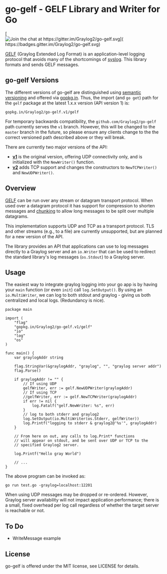 go-gelf - GELF Library and Writer for Go
========================================

[![Join the chat at https://gitter.im/Graylog2/go-gelf.svg](
    https://badges.gitter.im/Graylog2/go-gelf.svg)](
    https://gitter.im/Graylog2/go-gelf?utm_source=badge&utm_medium=badge&utm_campaign=pr-badge&utm_content=badge)

[GELF] (Graylog Extended Log Format) is an application-level logging
protocol that avoids many of the shortcomings of [syslog]. This
library formats and sends GELF messages.


go-gelf Versions
----------------

The different versions of go-gelf are distinguished using [semantic
versioning] and offered via [gopkg.in]. Thus, the import (and `go
get`) path for the `gelf` package at the latest 1.x.x version (API
version 1) is:

    gopkg.in/Graylog2/go-gelf.v1/gelf

For temporary backwards compatibility, the `github.com/Graylog2/go-gelf`
path currently serves the `v1` branch. However, this will be changed
to the `master` branch in the future, so please ensure any clients
change to the the correct versioned path described above or they will
break.

There are currently two major versions of the API:

* **[v1]** is the original version, offering UDP connectivity only,
  and is initialized with the `NewWriter()` function.
* **[v2]** adds TCP support and changes the constructors to
  `NewTCPWriter()` and `NewUDPWriter()`.


Overview
--------

[GELF] can be run over any stream or datagram transport protocol. When
used over a datagram protocol it has support for compression to
shorten messages and [chunking] to allow long messages to be split
over multiple datagrams.

This implementation supports UDP and TCP as a transport protocol. TLS
and other streams (e.g., to a file) are currently unsupported, but are
planned for a new version of the API.

The library provides an API that applications can use to log messages
directly to a Graylog server and an `io.Writer` that can be used to
redirect the standard library's log messages (`os.Stdout`) to a
Graylog server.


Usage
-----

The easiest way to integrate graylog logging into your go app is by
having your `main` function (or even `init`) call `log.SetOutput()`.
By using an `io.MultiWriter`, we can log to both stdout and graylog -
giving us both centralized and local logs.  (Redundancy is nice).

	package main

	import (
		"flag"
		"gopkg.in/Graylog2/go-gelf.v1/gelf"
		"io"
		"log"
		"os"
	)

	func main() {
		var graylogAddr string

		flag.StringVar(&graylogAddr, "graylog", "", "graylog server addr")
		flag.Parse()

		if graylogAddr != "" {
            // If using UDP
			gelfWriter, err := gelf.NewUDPWriter(graylogAddr)
            // If using TCP
            //gelfWriter, err := gelf.NewTCPWriter(graylogAddr)
			if err != nil {
				log.Fatalf("gelf.NewWriter: %s", err)
			}
			// log to both stderr and graylog2
			log.SetOutput(io.MultiWriter(os.Stderr, gelfWriter))
			log.Printf("logging to stderr & graylog2@'%s'", graylogAddr)
		}

		// From here on out, any calls to log.Print* functions
		// will appear on stdout, and be sent over UDP or TCP to the
		// specified Graylog2 server.

		log.Printf("Hello gray World")

		// ...
	}

The above program can be invoked as:

	go run test.go -graylog=localhost:12201

When using UDP messages may be dropped or re-ordered. However, Graylog
server availability will not impact application performance; there is
a small, fixed overhead per log call regardless of whether the target
server is reachable or not.


To Do
-----

- WriteMessage example

License
-------

go-gelf is offered under the MIT license, see LICENSE for details.



[GELF]: http://docs.graylog.org/en/2.2/pages/gelf.html
[chunking]: http://docs.graylog.org/en/2.2/pages/gelf.html#chunked-gelf
[gopkg.in]: https://labix.org/gopkg.in
[semantic versioning]: http://semver.org
[syslog]: https://tools.ietf.org/html/rfc5424
[v1]: https://github.com/Graylog2/go-gelf/tree/v1
[v2]: https://github.com/Graylog2/go-gelf/tree/v2
